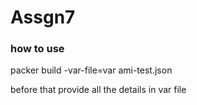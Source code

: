 # Assgn7 #


### how to use ###

packer build -var-file=var ami-test.json

before that provide all the details in var file

